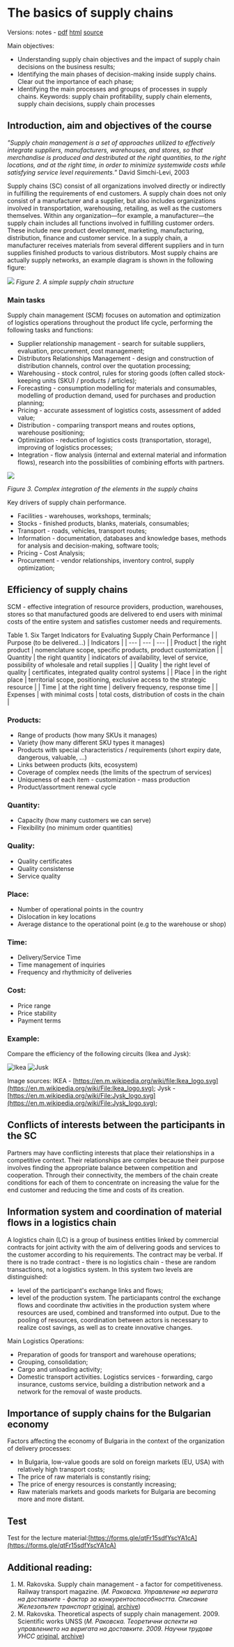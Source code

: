 # The basics of supply chains
Versions: notes - [pdf](https://github.com/IgorBG/SCM/blob/main/source/lectures/basics/the_basics_of_supply_chains.pdf)  [html](https://github.com/IgorBG/SCM/blob/main/source/lectures/basics/the_basics_of_supply_chains.html)  [source](https://github.com/IgorBG/SCM/blob/main/source/lectures/basics/the_basics_of_supply_chains.md)

Main objectives:
* Understanding supply chain objectives and the impact of supply chain decisions on the business results;
* Identifying the main phases of decision-making inside supply chains. Clear out the importance of each phase;
* Identifying the main processes and groups of processes in supply chains.
Keywords: supply chain profitability, supply chain elements, supply chain decisions, supply chain processes

## Introduction, aim and objectives of the course
*"Supply chain management is a set of approaches utilized to effectively integrate suppliers, manufacturers, warehouses, and stores, so that merchandise is produced and destributed at the right quantities, to the right locations, and at the right time, in order to minimize systemwide costs while satisfying service level requirements.*” David Simchi-Levi, 2003

Supply chains (SC) consist of all organizations involved directly or indirectly in fulfilling the requirements of end customers. A supply chain does not only consist of a manufacturer and a supplier, but also includes organizations involved in transportation, warehousing, retailing, as well as the customers themselves. Within any organization—for example, a manufacturer—the supply chain includes all functions involved in fulfilling customer orders. These include new product development, marketing, manufacturing, distribution, finance and customer service.
In a supply chain, a manufacturer receives materials from several different suppliers and in turn supplies finished products to various distributors. Most supply chains are actually supply networks, an example diagram is shown in the following figure:

![](images/scm_structure_eng.svg)
*Figure 2. A simple supply chain structure*

### Main tasks
Supply chain management (SCM) focuses on automation and optimization of logistics operations throughout the product life cycle, performing the following tasks and functions:
* Supplier relationship management - search for suitable suppliers, evaluation, procurement, cost management;
* Distributors Relationships Management - design and construction of distribution channels, control over the quotation processing;
* Warehousing - stock control, rules for storing goods (often called stock-keeping units (SKU) / products / articles);
* Forecasting - consumption modelling for materials and consumables, modelling of production demand, used for purchases and production planning;
* Pricing - accurate assessment of logistics costs, assessment of added value;
* Distribution - compariing transport means and routes options, warehouse positioning;
* Optimization - reduction of logistics costs (transportation, storage), improving of logistics processes;
* Integration - flow analysis (internal and external material and information flows), research into the possibilities of combining efforts with partners.

![](images/scm_logistics_web.svg)

*Figure 3. Complex integration of the elements in the supply chains*

Key drivers of supply chain performance.
* Facilities - warehouses, workshops, terminals;
* Stocks - finished products, blanks, materials, consumables;
* Transport - roads, vehicles, transport routes;
* Information - documentation, databases and knowledge bases, methods for analysis and decision-making, software tools;
* Pricing - Cost Analysis;
* Procurement - vendor relationships, inventory control, supply optimization;

## Efficiency of supply chains
SCM - effective integration of resource providers, production, warehouses, stores so that manufactured goods are delivered to end users with minimal costs of the entire system and satisfies customer needs and requirements.

Table 1. Six Target Indicators for Evaluating Supply Chain Performance
|  | Purpose (to be delivered...) | Indicators | 
| --- | --- | --- |
| Product | the right product | nomenclature scope, specific products, product customization | 
| Quantity | the right quantity | indicators of availability, level of service, possibility of wholesale and retail supplies | 
| Quality | the right level of quality | certificates, integrated quality control systems | 
| Place | in the right place | territorial scope, positioning, exclusive access to the strategic resource | 
| Time | at the right time | delivery frequency, response time | 
| Expenses | with minimal costs | total costs, distribution of costs in the chain | 

### Products:
* Range of products (how many SKUs it manages)
* Variety (how many different SKU types it manages)
* Products with special characteristics / requirements (short expiry date, dangerous, valuable, ...)
* Links between products (kits, ecosystem)
* Coverage of complex needs (the limits of the spectrum of services)
* Uniqueness of each item - customization - mass production
* Product/assortment renewal cycle

### Quantity:
* Capacity (how many customers we can serve)
* Flexibility (no minimum order quantities)

### Quality:
* Quality certificates
* Quality consistense
* Service quality

### Place:
* Number of operational points in the country
* Dislocation in key locations
* Average distance to the operational point (e.g to the warehouse or shop)

### Time:
* Delivery/Service Time
* Time management of inquiries
* Frequency and rhythmicity of deliveries

### Cost:
* Price range
* Price stability
* Payment terms

### Example:
Compare the efficiency of the following circuits (Ikea and Jysk):

![Ikea](images/ikea_logo.svg)
![Jusk](images/jysk_logo.svg)

Image sources: IKEA - [https://en.m.wikipedia.org/wiki/file:Ikea_logo.svg](https://en.m.wikipedia.org/wiki/File:Ikea_logo.svg);
Jysk - [https://en.m.wikipedia.org/wiki/File:Jysk_logo.svg](https://en.m.wikipedia.org/wiki/File:Jysk_logo.svg);

## Conflicts of interests between the participants in the SC
Partners may have conflicting interests that place their relationships in a competitive context. Their relationships are complex because their purpose involves finding the appropriate balance between competition and cooperation. Through their connectivity, the members of the chain create conditions for each of them to concentrate on increasing the value for the end customer and reducing the time and costs of its creation.

## Information system and coordination of material flows in a logistics chain
A logistics chain (LC) is a group of business entities linked by commercial contracts for joint activity with the aim of delivering goods and services to the customer according to his requirements. The contract may be verbal. If there is no trade contract - there is no logistics chain - these are random transactions, not a logistics system.
In this system two levels are distinguished:
* level of the participant's exchange links and flows;
* level of the production system.
The particiapants control the exchange flows and coordinate thw activities in the production system where resources are used, combined and transformed into output. Due to the pooling of resources, coordination between actors is necessary to realize cost savings, as well as to create innovative changes.

Main Logistics Operations:
* Preparation of goods for transport and warehouse operations;
* Grouping, consolidation;
* Cargo and unloading activity;
* Domestic transport activities.
Logistics services - forwarding, cargo insurance, customs service, building a distribution network and a network for the removal of waste products.

## Importance of supply chains for the Bulgarian economy
Factors affecting the economy of Bulgaria in the context of the organization of delivery processes:
* In Bulgaria, low-value goods are sold on foreign markets (EU, USA) with relatively high transport costs;
* The price of raw materials is constantly rising;
* The price of energy resources is constantly increasing;
* Raw materials markets and goods markets for Bulgaria are becoming more and more distant.

## Test
Test for the lecture material:[https://forms.gle/qtFr15sdfYscYA1cA](https://forms.gle/qtFr15sdfYscYA1cA)

## Additional reading:
1. M. Rakovska. Supply chain management - a factor for competitiveness. Railway transport magazine. (*М. Раковска. Управление на веригата на доставките - фактор за конкурентоспособността. Списание Железопътен транспорт* [original](https://www.jptactis.com/Archives/jpt605/rakovska.htm), [archive](https://docs.google.com/document/d/1zgWwAFSpffqATbABh2kdds_1YG7wT4wYWB3v-CZDmQM/preview))
2. M. Rakovska. Theoretical aspects of supply chain management. 2009. Scientific works UNSS (*М. Раковска. Теоретични аспекти на управлението на веригата на доставките. 2009. Научни трудове УНСС* [original](https://www.unwe.bg/uploads/ResearchPapers/Research%20Papers_vol2_2009_No6_M%20Rakovska.pdf), [archive](https://drive.google.com/file/d/1OYRbHhzJSLpP5eelu6DzqpRBaElB50WI/view?usp=sharing))

